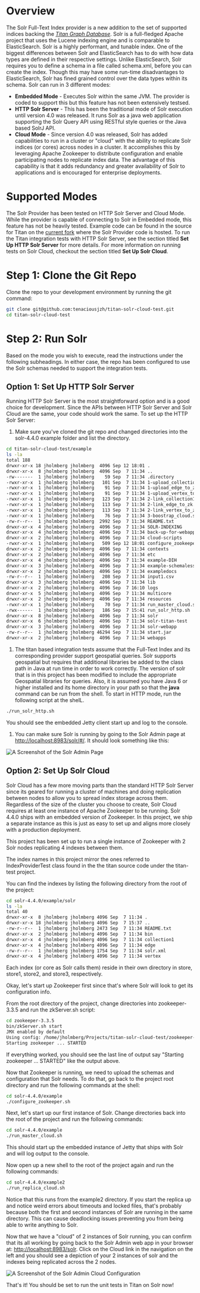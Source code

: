 Overview
=========

The Solr Full-Text Index provider is a new addition to the set of supported indices backing the [*Titan Graph Database*](http://thinkaurelius.github.io/titan/).  Solr is a full-fledged Apache project that uses the Lucene indexing engine and is comparable to ElasticSearch. Solr is a highly performant, and tunable index. One of the biggest differences between Solr and ElasticSearch has to do with how data types are defined in their respective settings. Unlike ElasticSearch, Solr requires you to define a schema in a file called schema.xml, before you can create the index. Though this may have some run-time disadvantages to ElasticSearch, Solr has fined grained control over the data types within its schema. Solr can run in 3 different modes: 
* __Embedded Mode__ - Executes Solr within the same JVM. The provider is coded to support this but this feature has not been extensively testsed.
* __HTTP Solr Server__ - This has been the traditional mode of Solr execution until version 4.0 was released. It runs Solr as a java web application supporting the Solr Query API using RESTful style queries or the Java based SolrJ API.
* __Cloud Mode__ - Since version 4.0 was released, Solr has added capabilities to run in a cluster or "cloud" with the ability to replicate Solr indices (or cores) across nodes in a cluster. It accomplishes this by leveraging Apache Zookeeper to distribute configuration and enable participating nodes to replicate index data. The advantage of this capability is that it adds redundancy and greater availability of Solr to applications and is encouraged for enterprise deployments.

Supported Modes
===============

The Solr Provider has been tested on HTTP Solr Server and Cloud Mode. While the provider is capable of connecting to Solr in Embedded mode, this feature has not be heavily tested.  Example code can be found in the source for Titan on the [current fork](https://github.com/tenaciousjzh/titan) where the Solr Provider code is hosted. To run the Titan integration tests with HTTP Solr Server, see the section titled **Set Up HTTP Solr Server** for more details. For more information on running tests on Solr Cloud, checkout the section titled **Set Up Solr Cloud**.

Step 1: Clone the Git Repo
=======

Clone the repo to your development environment by running the git command:
```sh
git clone git@github.com:tenaciousjzh/titan-solr-cloud-test.git
cd titan-solr-cloud-test
```

Step 2: Run Solr
================

Based on the mode you wish to execute, read the instructions under the following subheadings. In either case, the repo has been configured to use the Solr schemas needed to support the integration tests.

Option 1: Set Up HTTP Solr Server
-----------------------
Running HTTP Solr Server is the most straightforward option and is a good choice for development. Since the APIs between HTTP Solr Server and Solr Cloud are the same, your code should work the same. To set up the HTTP Solr Server:
1. Make sure you've cloned the git repo and changed directories into the solr-4.4.0 example folder and list the directory.
```bash
cd titan-solr-cloud-test/example
ls -la
total 188
drwxr-xr-x 18 jholmberg jholmberg  4096 Sep 12 18:01 .
drwxr-xr-x  8 jholmberg jholmberg  4096 Sep  7 11:34 ..
-rw-------  1 jholmberg jholmberg    59 Sep  7 11:34 .directory
-rwxr-xr-x  1 jholmberg jholmberg   101 Sep  7 11:34 1-upload_collection1_to_zk.sh
-rwxr-xr-x  1 jholmberg jholmberg    91 Sep  7 11:34 1-upload_edge_to_zk.sh
-rwxr-xr-x  1 jholmberg jholmberg    91 Sep  7 11:34 1-upload_vertex_to_zk.sh
-rwxr-xr-x  1 jholmberg jholmberg   123 Sep  7 11:34 2-link_collection1_to_zk.sh
-rwxr-xr-x  1 jholmberg jholmberg   113 Sep  7 11:34 2-link_edge_to_zk.sh
-rwxr-xr-x  1 jholmberg jholmberg   113 Sep  7 11:34 2-link_vertex_to_zk.sh
-rwxr-xr-x  1 jholmberg jholmberg    76 Sep  7 11:34 3-boostrap_cloud.sh
-rw-r--r--  1 jholmberg jholmberg  2992 Sep  7 11:34 README.txt
drwxr-xr-x  4 jholmberg jholmberg  4096 Sep  7 11:34 SOLR-INDEXING
drwxr-xr-x  4 jholmberg jholmberg  4096 Sep  7 11:34 back-up-for-webapps
drwxr-xr-x  2 jholmberg jholmberg  4096 Sep  7 11:34 cloud-scripts
-rwxr-xr-x  1 jholmberg jholmberg   509 Sep 12 18:01 configure_zookeeper.sh
drwxr-xr-x  2 jholmberg jholmberg  4096 Sep  7 11:34 contexts
drwxr-xr-x  2 jholmberg jholmberg  4096 Sep  7 11:34 etc
drwxr-xr-x  4 jholmberg jholmberg  4096 Sep  7 11:34 example-DIH
drwxr-xr-x  3 jholmberg jholmberg  4096 Sep  7 11:34 example-schemaless
drwxr-xr-x  2 jholmberg jholmberg  4096 Sep  7 11:34 exampledocs                                                     
-rw-r--r--  1 jholmberg jholmberg   208 Sep  7 11:34 input1.csv                                                      
drwxr-xr-x  3 jholmberg jholmberg  4096 Sep  7 11:34 lib                                                             
drwxr-xr-x  2 jholmberg jholmberg  4096 Sep  7 16:10 logs                                                            
drwxr-xr-x  5 jholmberg jholmberg  4096 Sep  7 11:34 multicore                                                       
drwxr-xr-x  2 jholmberg jholmberg  4096 Sep  7 11:34 resources                                                       
-rwxr-xr-x  1 jholmberg jholmberg    70 Sep  7 11:34 run_master_cloud.sh                                             
-rwx------  1 jholmberg jholmberg   186 Sep  7 15:41 run_solr_http.sh                                                
drwxr-xr-x  8 jholmberg jholmberg  4096 Sep  7 11:34 solr                                                            
drwxr-xr-x  6 jholmberg jholmberg  4096 Sep  7 11:34 solr-titan-test                                                 
drwxr-xr-x  3 jholmberg jholmberg  4096 Sep  7 11:34 solr-webapp                                                     
-rw-r--r--  1 jholmberg jholmberg 46294 Sep  7 11:34 start.jar                                                       
drwxr-xr-x  2 jholmberg jholmberg  4096 Sep  7 11:34 webapps 
```
1. The titan based integration tests assume that the Full-Text Index and its corresponding provider support geospatial queries. Solr supports geospatial but requires that additional libraries be added to the class path in Java at run time in order to work correctly. The version of solr that is in this project has been modified to include the appropriate Geospatial libraries for queries.  Also, it is assumed you have Java 6 or higher installed and its home directory in your path so that the **java** command can be run from the shell. To start in HTTP mode, run the following script at the shelL.
                                                                                                                                                                                                                                                                                                                                                                                                                                                                                                                      
```bash
./run_solr_http.sh
```
You should see the embedded Jetty client start up and log to the console.
1. You can make sure Solr is running by going to the Solr Admin page at [http://localhost:8983/solr/#/](http://localhost:8983/solr/#/). It should look something like this:

![A Screenshot of the Solr Admin Page](/media/solr_admin_screenshot.png "A Screenshot of the Solr Admin Page")

Option 2: Set Up Solr Cloud
-----------------
Solr Cloud has a few more moving parts than the standard HTTP Solr Server since its geared for running a cluster of machines and doing replication between nodes to allow you to spread index storage across them. Regardless of the size of the cluster you choose to create, Solr Cloud requires at least one instance of Apache Zookeeper to be running. Solr 4.4.0 ships with an embedded version of Zookeeper. In this project, we ship a separate instance as this is just as easy to set up and aligns more closely with a production deployment. 

This project has been set up to run a single instance of Zookeeper with 2 Solr nodes replicating 4 indexes between them. 

The index names in this project mirror the ones referred to IndexProviderTest class found in the the titan source code under the titan-test project. 

You can find the indexes by listing the following directory from the root of the project:

```bash
cd solr-4.4.0/example/solr
ls -la
total 40
drwxr-xr-x  8 jholmberg jholmberg 4096 Sep  7 11:34 .
drwxr-xr-x 18 jholmberg jholmberg 4096 Sep  7 15:37 ..
-rw-r--r--  1 jholmberg jholmberg 2473 Sep  7 11:34 README.txt
drwxr-xr-x  2 jholmberg jholmberg 4096 Sep  7 11:34 bin
drwxr-xr-x  4 jholmberg jholmberg 4096 Sep  7 11:34 collection1
drwxr-xr-x  4 jholmberg jholmberg 4096 Sep  7 11:34 edge
-rw-r--r--  1 jholmberg jholmberg 1754 Sep  7 11:34 solr.xml
drwxr-xr-x  4 jholmberg jholmberg 4096 Sep  7 11:34 vertex
```
Each index (or core as Solr calls them) reside in their own directory in store, store1, store2, and store3, respectively.

Okay, let's start up Zookeeper first since that's where Solr will look to get its configuration info. 

From the root directory of the project, change directories into zookeeper-3.3.5 and run the zkServer.sh script:

```bash
cd zookeeper-3.3.5
bin/zkServer.sh start
JMX enabled by default
Using config: /home/jholmberg/Projects/titan-solr-cloud-test/zookeeper-3.3.5/bin/../conf/zoo.cfg
Starting zookeeper ... STARTED
```
If everything worked, you should see the last line of output say "Starting zookeeper ... STARTED" like the output above.

Now that Zookeeper is running, we need to upload the schemas and configuration that Solr needs. To do that, go back to the project root directory and run the following commands at the shell:

```bash
cd solr-4.4.0/example
./configure_zookeeper.sh
```

Next, let's start up our first instance of Solr. Change directories back into the root of the project and run the following commands:

```bash
cd solr-4.4.0/example
./run_master_cloud.sh
```

This should start up the embedded instance of Jetty that ships with Solr and will log output to the console. 

Now open up a new shell to the root of the project again and run the following commands:

```bash
cd solr-4.4.0/example2
./run_replica_cloud.sh
```
Notice that this runs from the example2 directory. If you start the replica up and notice weird errors about timeouts and locked files, that's probably because both the first and second instances of Solr are running in the same directory. This can cause deadlocking issues preventing you from being able to write anything to Solr.

Now that we have a "cloud" of 2 instances of Solr running, you can confirm that its all working by going back to the Solr Admin web app in your browser at: [http://localhost:8983/solr](http://localhost:8989/solr). Click on the Cloud link in the navigation on the left and you should see a depiction of your 2 instances of solr and the indexes being replicated across the 2 nodes.

![A Screenshot of the Solr Admin Cloud Configuration](/media/solr_admin_cloud_screenshot.png "A Screenshot of the Solr Admin Cloud Configuration")

That's it! You should be set to run the unit tests in Titan on Solr now!
